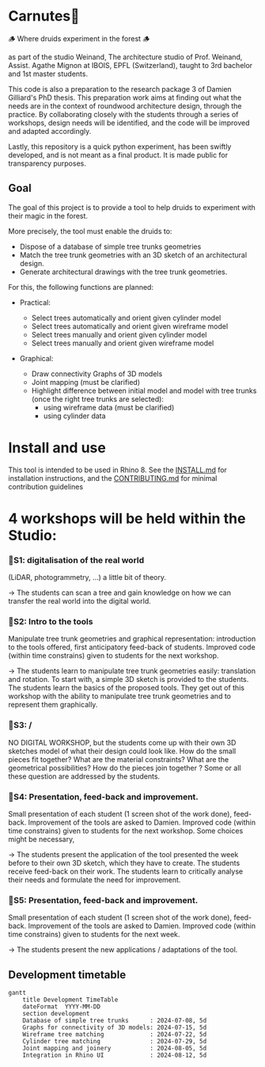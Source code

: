 # Carnutes🌳
🪵 Where druids experiment in the forest 🪵

as part of the studio Weinand, The architecture studio of Prof. Weinand, Assist. Agathe Mignon at IBOIS, EPFL (Switzerland), taught to 3rd bachelor and 1st master students.

This code is also a preparation to the research package 3 of Damien Gilliard's PhD thesis. This preparation work aims at finding out what the needs are in the context of roundwood architecture design, through the practice. By collaborating closely with the students through  a series of workshops, design needs will be identified, and the code will be improved and adapted accordingly.

Lastly, this repository is a quick python experiment, has been swiftly developed, and is not meant as a final product. It is made public for transparency purposes.

## Goal

 The goal of this project is to provide a tool to help druids to experiment with their magic in the forest. 

More precisely, the tool must enable the druids to:
- Dispose of a database of simple tree trunks geometries
- Match the tree trunk geometries with an 3D sketch of an architectural design.
- Generate architectural drawings with the tree trunk geometries.

For this, the following functions are planned:

- Practical:
    - Select trees automatically and orient given cylinder model
    - Select trees automatically and orient given wireframe model
    - Select trees manually and orient given cylinder model
    - Select trees manually and orient given wireframe model

- Graphical:
    - Draw connectivity Graphs of 3D models
    - Joint mapping (must be clarified)
    - Highlight difference between initial model and model with tree trunks (once the right tree trunks are selected):
        - using wireframe data (must be clarified)
        - using cylinder data
# Install and use
This tool is intended to be used in Rhino 8.
See the [INSTALL.md](./INSTALL.md) for installation instructions, and the [CONTRIBUTING.md](./CONTRIBUTING.md) for minimal contribution guidelines

# 4 workshops will be held within the Studio:

### 🌲S1: digitalisation of the real world 
(LiDAR, photogrammetry, ...) a little bit of theory.

-> The students can scan a tree and gain knowledge on how we can transfer the real world into the digital world.

### 🌲S2: Intro to the tools 
Manipulate tree trunk geometries and graphical representation: introduction to the tools offered, first anticipatory feed-back of students. Improved code (within time constrains) given to students for the next workshop.

-> The students learn to manipulate tree trunk geometries easily: translation and rotation. To start with, a simple 3D sketch is provided to the students. The students learn the basics of the proposed tools. They get out of this workshop with the ability to manipulate tree trunk geometries and to represent them graphically.

### 🌲S3: / 
NO DIGITAL WORKSHOP, but the students come up with their own 3D sketches model of what their design could look like. How do the small pieces fit together? What are the material constraints? What are the geometrical possibilities? How do the pieces join together ? Some or all these question are addressed by the students.


### 🌲S4: Presentation, feed-back and improvement. 
Small presentation of each student (1 screen shot of the work done), feed-back. Improvement of the tools are asked to Damien. Improved code (within time constrains) given to students for the next workshop. Some choices might be necessary, 

-> The students present the application of the tool presented the week before to their own 3D sketch, which they have to create. The students receive feed-back on their work. The students learn to critically analyse their needs and formulate the need for improvement.

### 🌲S5: Presentation, feed-back and improvement.
Small presentation of each student (1 screen shot of the work done), feed-back. Improvement of the tools are asked to Damien. Improved code (within time constrains) given to students for the next week.

-> The students present the new applications / adaptations of the tool.

## Development timetable

```mermaid
gantt
    title Development TimeTable
    dateFormat  YYYY-MM-DD
    section development
    Database of simple tree trunks      : 2024-07-08, 5d
    Graphs for connectivity of 3D models: 2024-07-15, 5d
    Wireframe tree matching             : 2024-07-22, 5d
    Cylinder tree matching              : 2024-07-29, 5d
    Joint mapping and joinery           : 2024-08-05, 5d
    Integration in Rhino UI             : 2024-08-12, 5d
```

